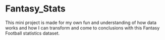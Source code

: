 # Fantasy_Stats

This mini project is made for my own fun and understanding of how data works and how I can transform and come to conclusions with this Fantasy Football statistics dataset.
